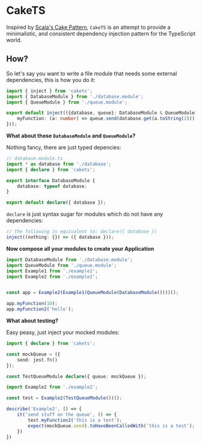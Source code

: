 # CakeTS

Inspired by [Scala's Cake Pattern](http://jonasboner.com/real-world-scala-dependency-injection-di/), `CakeTS` is an attempt to
provide a minimalistic, and consistent dependency injection pattern for the TypeScript world.

## How?

So let's say you want to write a file module that needs some external dependencies, this is how 
you do it:

```typescript
import { inject } from 'cakets';
import { DatabaseModule } from './database.module';
import { QueueModule } from './queue.module';

export default inject(({database, queue}: DatabaseModule & QueueModule) => ({
    myFunction: (a: number) => queue.send(database.get(a.toString(2)))
}));
```

**What about those `DatabaseModule` and `QueueModule`?**

Nothing fancy, there are just typed depencies:

```typescript
// database.module.ts
import * as database from './database';
import { declare } from 'cakets';

export interface DatabaseModule {
    database: typeof database;
}

export default declare({ database });
```

`declare` is just syntax sugar for modules which do not have any dependencies:

```typescript
// the following is equivalent to: declare({ database })
inject((nothing: {}) => ({ database }));
```

**Now compose all your modules to create your Application**

```typescript
import DatabaseModule from './database.module';
import QueueModule from './queue.module';
import Example1 from './example1';
import Example2 from './example2';


const app = Example2(Example1(QueueModule(DatabaseModule())))();

app.myFunction(10);
app.myFunction2('hello');
```

**What about testing?**

Easy peasy, just inject your mocked modules:

```typescript
import { declare } from 'cakets';

const mockQueue = ({
    send: jest.fn()
});

const TestQueueModule declare({ queue: mockQueue });

import Example2 from './example2';

const test = Example2(TestQueueModule())();

describe('Example2', () => {
    it('send stuff on the queue', () => {
        test.myFunction2('this is a test');
        expect(mockQueue.send).toHaveBeenCalledWith('this is a test');
    })
})
```

